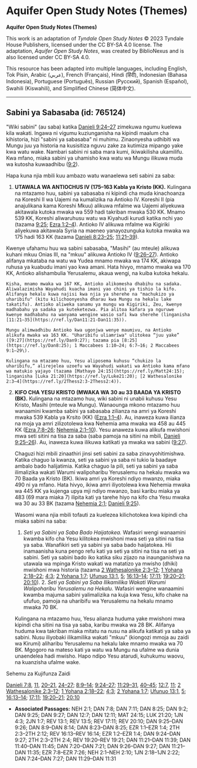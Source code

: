 # Aquifer Open Study Notes (Themes)

**Aquifer Open Study Notes (Themes)**

This work is an adaptation of *Tyndale Open Study Notes* © 2023 Tyndale House Publishers, licensed under the CC BY\-SA 4\.0 license. The adaptation, *Aquifer Open Study Notes*, was created by BiblioNexus and is also licensed under CC BY\-SA 4\.0\.

This resource has been adapted into multiple languages, including English, Tok Pisin, Arabic (عربي), French (Français), Hindi (हिंदी), Indonesian (Bahasa Indonesia), Portuguese (Português), Russian (Русский), Spanish (Español), Swahili (Kiswahili), and Simplified Chinese (简体中文).



--------------------------------

## Sabini ya Sabasaba (id: 765124)

"Wiki sabini" (au saba) katika [Danieli 9:24–27](https://ref.ly/Dan9:24-Dan9:27) zimekuwa ngumu kuelewa kila wakati. Ingawa ni vigumu kuziunganisha na kipindi maalum cha kihistoria, hizi "sabini ya sabasaba" ni muhimu. Zinaonyesha udhibiti wa Mungu juu ya historia na kusisitiza nguvu zake za kutimiza mipango yake kwa watu wake. Nambari sabini ni saba mara kumi, ikiwakilisha ukamilifu. Kwa mfano, miaka sabini ya uhamisho kwa watu wa Mungu ilikuwa muda wa kutosha kuwaadhibu ([9:2](https://ref.ly/Dan9:2)).

Hapa kuna njia mbili kuu ambazo watu wanaelewa seti sabini za saba:

1. **UTAWALA WA ANTIOCHUS IV (175–163 Kabla ya Kristo (KK).** Kulingana na mtazamo huu, sabini ya sabasaba ni kipindi cha muda kinachoanza na Koreshi II wa Uajemi na kumalizika na Antioko IV. Koreshi II (pia anajulikana kama Koreshi Mkuu) alikuwa mfalme wa Uajemi aliyekuwa akitawala kutoka mwaka wa 559 hadi takriban mwaka 530 KK. Mnamo 539 KK, Koreshi aliwaruhusu watu wa Kiyahudi kurudi katika nchi yao (tazama [9:25](https://ref.ly/Dan9:25); [Ezra 1:2–4](https://ref.ly/Ezra1:2-Ezra1:4)). Antioko IV alikuwa mfalme wa Kigiriki aliyekuwa akitawala Syria na maeneo yanayozunguka kutoka mwaka wa 175 hadi 163 KK (tazama [Danieli 8:23–25](https://ref.ly/Dan8:23-Dan8:25); [11:21–39](https://ref.ly/Dan11:21-Dan11:39)). 
  
Kwenye ufahamu huu wa sabini sabasaba, "Masihi" (au mteule) alikuwa kuhani mkuu Onias III, na "mkuu" alikuwa Antioko IV ([9:26–27](https://ref.ly/Dan9:26-Dan9:27)). Antioko alifanya mkataba na watu wa Yudea mnamo mwaka wa 174 KK, akiwapa ruhusa ya kuabudu imani yao kwa amani. Hata hivyo, mnamo mwaka wa 170 KK, Antioko alishambulia Yerusalemu, akaua wengi, na kuiba kutoka hekalu.

    Kisha, mnamo mwaka wa 167 KK, Antioko alikomesha dhabihu na sadaka. Aliwalazimisha Wayahudi kuacha imani yao chini ya tishio la kifo. Alifanya hekalu kuwa najisi kwa njia ya sherehe na "machukizo ya uharibifu" (kitu kilichoonyesha dharau kwa Mungu na hekalu lake takatifu). Antioko aliweka sanamu ya mungu wa Kigiriki, Zeu, kwenye madhabahu ya sadaka ya kuteketezwa. Pia alitoa kafara ya nguruwe kwenye madhabahu na wanyama wengine wasio safi kwa sherehe (linganisha [11:21–35](https://ref.ly/Dan11:21-Dan11:35)).

    Mungu alimwadhibu Antioko kwa ugonjwa wenye maumivu, na Antioko alikufa mwaka wa 163 KK. "Uharibifu uliamriwa" ulitokea “juu yake” ([9:27](https://ref.ly/Dan9:27); tazama pia [8:25](https://ref.ly/Dan8:25); 1 Maccabees 1:10–24; 6:7–16; 2 Maccabees 9:1–29\).

    Kulingana na mtazamo huu, Yesu aliposema kuhusu “chukizo la uharibifu,” alirejelea uzoefu wa Wayahudi wakati wa Antioko kama mfano wa matukio yajayo (tazama [Mathayo 24:15](https://ref.ly/Matt24:15); linganisha [Luka 21:20](https://ref.ly/Luke21:20); [2 Wathesalonike 2:3–4](https://ref.ly/2Thess2:3-2Thess2:4)).

2. **KIFO CHA YESU KRISTO (MWAKA WA 30 au 33 BAADA YA KRISTO (BK).** Kulingana na mtazamo huu, wiki sabini ni unabii kuhusu Yesu Kristo, Masihi (mteule wa Mungu). Wanaounga mkono mtazamo huu wanaamini kwamba sabini ya sabasaba zilianza na amri ya Koreshi mwaka 539 Kabla ya Krsito (KK) ([Ezra 1:1–4](https://ref.ly/Ezra1:1-Ezra1:4)). Au, inaweza kuwa ilianza na moja ya amri zilizotolewa kwa Nehemia ama mwaka wa 458 au 445 KK ([Ezra 7:8–26](https://ref.ly/Ezra7:8-Ezra7:26); [Nehemia 2:1–10](https://ref.ly/Neh2:1-Neh2:10)). Yesu anaweza kuwa alikufa mwishoni mwa seti sitini na tisa za saba (saba pamoja na sitini na mbili, [Danieli 9:25–26](https://ref.ly/Dan9:25-Dan9:26)). Au, inaweza kuwa ilikuwa katikati ya mwaka wa sabini ([9:27](https://ref.ly/Dan9:27)).

    Chaguzi hizi mbili zinaathiri jinsi seti sabini za saba zinavyohitimishwa. Katika chaguo la kwanza, seti ya sabini ya saba ni tukio la baadaye ambalo bado halijatimia. Katika chaguo la pili, seti ya sabini ya saba ilimalizika wakati Warumi walipoharibu Yerusalemu na hekalu mwaka wa 70 Baada ya Kristo (BK). Ikiwa amri ya Koreshi ndiyo mwanzo, miaka 490 ni ya mfano. Hata hivyo, ikiwa amri iliyotolewa kwa Nehemia mwaka wa 445 KK ya kujenga upya mji ndiyo mwanzo, basi karibu miaka ya 483 (69 mara miaka 7\) ilipita kati ya tarehe hiyo na kifo cha Yesu mwaka wa 30 au 33 BK (tazama [Nehemia 2:1](https://ref.ly/Neh2:1); [Danieli 9:25](https://ref.ly/Dan9:25)).

    Wasomi wana njia mbili tofauti za kuelezea kilichotokea kwa kipindi cha miaka sabini na saba:

    1. *Seti ya Sabini ya Saba Bado Haijatokea.* Wafasiri wengi wanaamini kwamba kifo cha Yesu kilitokea mwishoni mwa seti ya sitini na tisa ya saba. Wanafikiri seti ya sabini ya saba bado haijatokea. Hii inamaanisha kuna pengo refu kati ya seti ya sitini na tisa na seti ya sabini. Seti ya sabini bado iko katika siku zijazo na inaunganishwa na utawala wa mpinga Kristo wakati wa matatizo ya mwisho (dhiki) mwishoni mwa historia (tazama [2 Wathesalonike 2:3–12](https://ref.ly/2Thess2:3-2Thess2:12); [1 Yohana 2:18–22](https://ref.ly/1John2:18-1John2:22); [4:3](https://ref.ly/1John4:3); [2 Yohana 1:7](https://ref.ly/2John1:7); [Ufunuo 13:1](https://ref.ly/Rev13:1), [5](https://ref.ly/Rev13:5); [16:13–14](https://ref.ly/Rev16:13-Rev16:14); [17:11](https://ref.ly/Rev17:11); [19:20–21](https://ref.ly/Rev19:20-Rev19:21); [20:10](https://ref.ly/Rev20:10)).
        2. *Seti ya Sabini ya Saba Ilikamilika Wakati Warumi Walipoharibu Yerusalemu na Hekalu.* Wafasiri wengine wanaamini kwamba majuma sabini yalimalizika na kuja kwa Yesu, kifo chake na ufufuo, pamoja na uharibifu wa Yerusalemu na hekalu mnamo mwaka 70 BK.

    Kulingana na mtazamo huu, Yesu alianza huduma yake mwishoni mwa kipindi cha sitini na tisa ya saba, karibu mwaka wa 28 BK. Alifanya huduma kwa takriban miaka mitatu na nusu na alikufa katikati ya saba ya sabini. Nusu iliyobaki ilikamilika wakati "mkuu" (kiongozi mmoja au zaidi wa Kirumi) aliharibu Yerusalemu na hekalu lake mnamo mwaka wa 70 BK. Mgogoro na mateso kati ya watu wa Mungu na ufalme wa dunia unaendelea hadi mwisho. Hapo ndipo Yesu atarudi, kuhukumu waovu, na kuanzisha ufalme wake.

Sehemu za Kujifunza Zaidi

[Danieli 7:8](https://ref.ly/Dan7:8), [11](https://ref.ly/Dan7:11), [20–21](https://ref.ly/Dan7:20-Dan7:21), [24–27](https://ref.ly/Dan7:24-Dan7:27); [8:9–14](https://ref.ly/Dan8:9-Dan8:14); [9:24–27](https://ref.ly/Dan9:24-Dan9:27); [11:29–31](https://ref.ly/Dan11:29-Dan11:31), [40–45](https://ref.ly/Dan11:40-Dan11:45); [12:7](https://ref.ly/Dan12:7), [11](https://ref.ly/Dan12:11); [2 Wathesalonike 2:3–12](https://ref.ly/2Thess2:3-2Thess2:12); [1 Yohana 2:18–22](https://ref.ly/1John2:18-1John2:22); [4:3](https://ref.ly/1John4:3); [2 Yohana 1:7](https://ref.ly/2John1:7); [Ufunuo 13:1](https://ref.ly/Rev13:1), [5](https://ref.ly/Rev13:5); [16:13–14](https://ref.ly/Rev16:13-Rev16:14); [17:11](https://ref.ly/Rev17:11); [19:20–21](https://ref.ly/Rev19:20-Rev19:21); [20:10](https://ref.ly/Rev20:10)

* **Associated Passages:** NEH 2:1; DAN 7:8; DAN 7:11; DAN 8:25; DAN 9:2; DAN 9:25; DAN 9:27; DAN 12:7; DAN 12:11; MAT 24:15; LUK 21:20; 1JN 4:3; 2JN 1:7; REV 13:1; REV 13:5; REV 17:11; REV 20:10; DAN 9:25–DAN 9:26; DAN 8:9–DAN 8:14; DAN 8:23–DAN 8:25; EZR 1:1–EZR 1:4; 2TH 2:3–2TH 2:12; REV 16:13–REV 16:14; EZR 1:2–EZR 1:4; DAN 9:24–DAN 9:27; 2TH 2:3–2TH 2:4; REV 19:20–REV 19:21; DAN 11:21–DAN 11:39; DAN 11:40–DAN 11:45; DAN 7:20–DAN 7:21; DAN 9:26–DAN 9:27; DAN 11:21–DAN 11:35; EZR 7:8–EZR 7:26; NEH 2:1–NEH 2:10; 1JN 2:18–1JN 2:22; DAN 7:24–DAN 7:27; DAN 11:29–DAN 11:31

